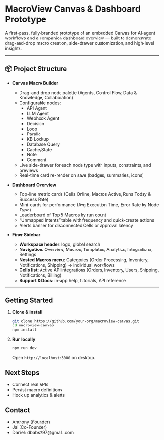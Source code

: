 # MacroView Canvas & Dashboard Prototype

A first-pass, fully-branded prototype of an embedded Canvas for AI-agent workflows and a companion dashboard overview — built to demonstrate drag-and-drop macro creation, side-drawer customization, and high-level insights.

---

## 📦 Project Structure

- **Canvas Macro Builder**  
  - Drag-and-drop node palette (Agents, Control Flow, Data & Knowledge, Collaboration)  
  - Configurable nodes:  
    - API Agent  
    - LLM Agent  
    - Webhook Agent  
    - Decision  
    - Loop  
    - Parallel  
    - KB Lookup  
    - Database Query  
    - Cache/State  
    - Note  
    - Comment  
  - Live side-drawer for each node type with inputs, constraints, and previews  
  - Real-time card re-render on save (badges, summaries, icons)

- **Dashboard Overview**  
  - Top-line metric cards (Cells Online, Macros Active, Runs Today & Success Rate)  
  - Mini-cards for performance (Avg Execution Time, Error Rate by Node Type)  
  - Leaderboard of Top 5 Macros by run count  
  - “Unmapped Intents” table with frequency and quick-create actions  
  - Alerts banner for disconnected Cells or approval latency  

- **Finer Sidebar**  
  - **Workspace header**: logo, global search  
  - **Navigation**: Overview, Macros, Templates, Analytics, Integrations, Settings  
  - **Nested Macros menu**: Categories (Order Processing, Inventory, Notifications, Shipping) → individual workflows  
  - **Cells list**: Active API integrations (Orders, Inventory, Users, Shipping, Notifications, Billing)  
  - **Support & Docs**: in-app help, tutorials, API reference  

---



## Getting Started

1. **Clone & install**  
   ```bash
   git clone https://github.com/your-org/macroview-canvas.git
   cd macroview-canvas
   npm install
   ```

2. **Run locally**

   ```bash
   npm run dev
   ```

   Open `http://localhost:3000` on desktop.

## Next Steps

* Connect real APIs
* Persist macro definitions
* Hook up analytics & alerts

## Contact

* Anthony (Founder)
* Jai (Co-Founder)
* Daniel: dbabs297@gmail..com

